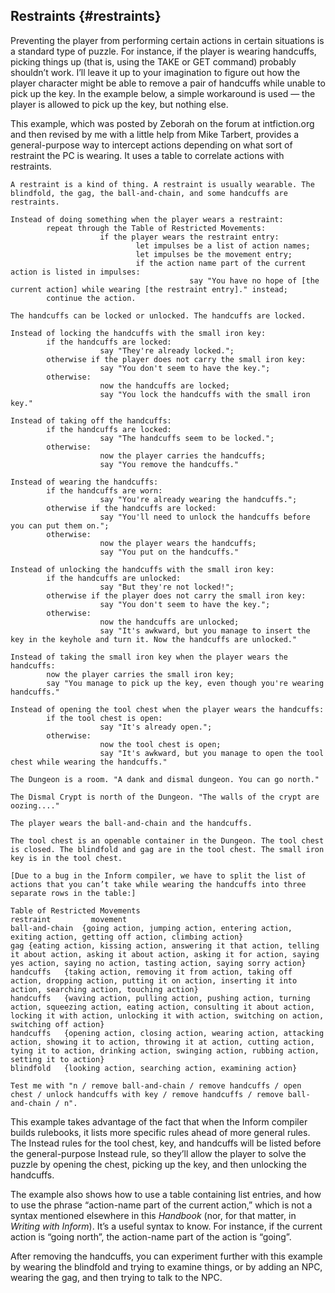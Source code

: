 ## Restraints {#restraints}

Preventing the player from performing certain actions in certain situations is a standard type of puzzle. For instance, if the player is wearing handcuffs, picking things up (that is, using the TAKE or GET command) probably shouldn’t work. I’ll leave it up to your imagination to figure out how the player character might be able to remove a pair of handcuffs while unable to pick up the key. In the example below, a simple workaround is used — the player is allowed to pick up the key, but nothing else.

This example, which was posted by Zeborah on the forum at intfiction.org and then revised by me with a little help from Mike Tarbert, provides a general-purpose way to intercept actions depending on what sort of restraint the PC is wearing. It uses a table to correlate actions with restraints.

```inform7
A restraint is a kind of thing. A restraint is usually wearable. The blindfold, the gag, the ball-and-chain, and some handcuffs are restraints.

Instead of doing something when the player wears a restraint:
      	repeat through the Table of Restricted Movements:
            		if the player wears the restraint entry:
                  			let impulses be a list of action names;
                  			let impulses be the movement entry;
                  			if the action name part of the current action is listed in impulses:
                        				say "You have no hope of [the current action] while wearing [the restraint entry]." instead;
      	continue the action.

The handcuffs can be locked or unlocked. The handcuffs are locked.

Instead of locking the handcuffs with the small iron key:
      	if the handcuffs are locked:
            		say "They're already locked.";
      	otherwise if the player does not carry the small iron key:
            		say "You don't seem to have the key.";
      	otherwise:
            		now the handcuffs are locked;
            		say "You lock the handcuffs with the small iron key."

Instead of taking off the handcuffs:
      	if the handcuffs are locked:
            		say "The handcuffs seem to be locked.";
      	otherwise:
            		now the player carries the handcuffs;
            		say "You remove the handcuffs."

Instead of wearing the handcuffs:
      	if the handcuffs are worn:
            		say "You're already wearing the handcuffs.";
      	otherwise if the handcuffs are locked:
            		say "You'll need to unlock the handcuffs before you can put them on.";
      	otherwise:
            		now the player wears the handcuffs;
            		say "You put on the handcuffs."

Instead of unlocking the handcuffs with the small iron key:
      	if the handcuffs are unlocked:
            		say "But they're not locked!";
      	otherwise if the player does not carry the small iron key:
            		say "You don't seem to have the key.";
      	otherwise:
            		now the handcuffs are unlocked;
            		say "It's awkward, but you manage to insert the key in the keyhole and turn it. Now the handcuffs are unlocked."

Instead of taking the small iron key when the player wears the handcuffs:
      	now the player carries the small iron key;
      	say "You manage to pick up the key, even though you're wearing handcuffs."

Instead of opening the tool chest when the player wears the handcuffs:
      	if the tool chest is open:
            		say "It's already open.";
      	otherwise:
            		now the tool chest is open;
            		say "It's awkward, but you manage to open the tool chest while wearing the handcuffs."

The Dungeon is a room. "A dank and dismal dungeon. You can go north."

The Dismal Crypt is north of the Dungeon. "The walls of the crypt are oozing...."

The player wears the ball-and-chain and the handcuffs.

The tool chest is an openable container in the Dungeon. The tool chest is closed. The blindfold and gag are in the tool chest. The small iron key is in the tool chest.

[Due to a bug in the Inform compiler, we have to split the list of actions that you can’t take while wearing the handcuffs into three separate rows in the table:]

Table of Restricted Movements
restraint	      movement
ball-and-chain	{going action, jumping action, entering action, exiting action, getting off action, climbing action}
gag	{eating action, kissing action, answering it that action, telling it about action, asking it about action, asking it for action, saying yes action, saying no action, tasting action, saying sorry action}
handcuffs	{taking action, removing it from action, taking off action, dropping action, putting it on action, inserting it into action, searching action, touching action}
handcuffs	{waving action, pulling action, pushing action, turning action, squeezing action, eating action, consulting it about action, locking it with action, unlocking it with action, switching on action, switching off action}
handcuffs	{opening action, closing action, wearing action, attacking action, showing it to action, throwing it at action, cutting action, tying it to action, drinking action, swinging action, rubbing action, setting it to action}
blindfold	{looking action, searching action, examining action}

Test me with "n / remove ball-and-chain / remove handcuffs / open chest / unlock handcuffs with key / remove handcuffs / remove ball-and-chain / n".
```

This example takes advantage of the fact that when the Inform compiler builds rulebooks, it lists more specific rules ahead of more general rules. The Instead rules for the tool chest, key, and handcuffs will be listed before the general-purpose Instead rule, so they’ll allow the player to solve the puzzle by opening the chest, picking up the key, and then unlocking the handcuffs.

The example also shows how to use a table containing list entries, and how to use the phrase “action-name part of the current action,” which is not a syntax mentioned elsewhere in this _Handbook_ (nor, for that matter, in _Writing with Inform_). It’s a useful syntax to know. For instance, if the current action is “going north”, the action-name part of the action is “going”.

After removing the handcuffs, you can experiment further with this example by wearing the blindfold and trying to examine things, or by adding an NPC, wearing the gag, and then trying to talk to the NPC.
